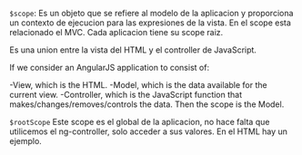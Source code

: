 `$scope`: Es un objeto que se refiere al modelo de la aplicacion y proporciona un contexto de ejecucion para las expresiones de la vista. En el scope esta relacionado el MVC. Cada aplicacion tiene su scope raiz.

Es una union entre la vista del HTML y el controller de JavaScript.

If we consider an AngularJS application to consist of:

-View, which is the HTML.
-Model, which is the data available for the current view.
-Controller, which is the JavaScript function that makes/changes/removes/controls the data.
Then the scope is the Model.

`$rootScope`
Este scope es el global de la aplicacion, no hace falta que utilicemos el ng-controller, solo acceder a sus valores. En el HTML hay un ejemplo.
